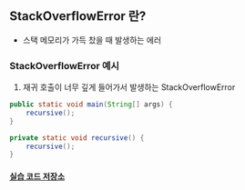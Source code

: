 ## StackOverflowError 란?
- 스택 메모리가 가득 찼을 때 발생하는 에러

### StackOverflowError 예시
1. 재귀 호출이 너무 깊게 들어가서 발생하는 StackOverflowError
```java
public static void main(String[] args) {
    recursive();
}

private static void recursive() {
    recursive();
}
```

#### [실습 코드 저장소](https://github.com/pushedrumex/Laboratory/tree/main/exception/sofe)